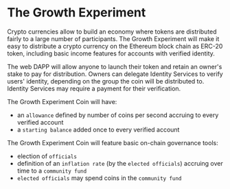 # The Growth Experiment
Crypto currencies allow to build an economy where tokens are distributed fairly to a large number of participants.
The Growth Experiment will make it easy to distribute a crypto currency on the Ethereum block chain as ERC-20 token,
including basic income features for accounts with verified identity.

The web DAPP will allow anyone to launch their token and retain an owner's stake to pay for distribution.
Owners can delegate Identity Services to verify users' identity, depending on the group the coin will be distributed to.
Identity Services may require a payment for their verification.

The Growth Experiment Coin will have:
- an `allowance` defined by number of coins per second accruing to every verified account
- a `starting balance` added once to every verified account

The Growth Experiment Coin will feature basic on-chain governance tools:
- election of `officials`
- definition of an `inflation rate` (by the `elected officials`) accruing over time to a `community fund`
- `elected officials` may spend coins in the `community fund`
